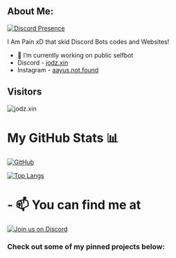 ## About Me:

[![Discord Presence](https://lanyard.cnrad.dev/api/1078333867175465162)](https://discord.com/users/1078333867175465162)


I Am Pain xD that skid Discord Bots codes and Websites!
- 🔭 I’m currently working on public selfbot
- Discord - [jodz.xin](https://discord.com/users/1078333867175465162)
- Instagram - [aayus.not.found](https://instagram.com/jodz.xin)

## Visitors
![jodz.xin](https://profile-counter.glitch.me/painxd739/count.svg)


# My GitHub Stats 📊

[![GitHub](https://github-readme-stats.vercel.app/api?username=painxdxd739&theme=tokyonight)](https://github.com/voidfy69)

[![Top Langs](https://github-readme-stats.vercel.app/api/top-langs/?username=painxdxd739&theme=tokyonight&layout=compact)](https://github.com/painxdxd739)




# - 📫 You can find me at 

[![Join us on Discord](https://invidget.switchblade.xyz/5U6yTjV2UC?theme=dark)](https://discord.gg/5U6yTjV2UC)

### Check out some of my pinned projects below:
